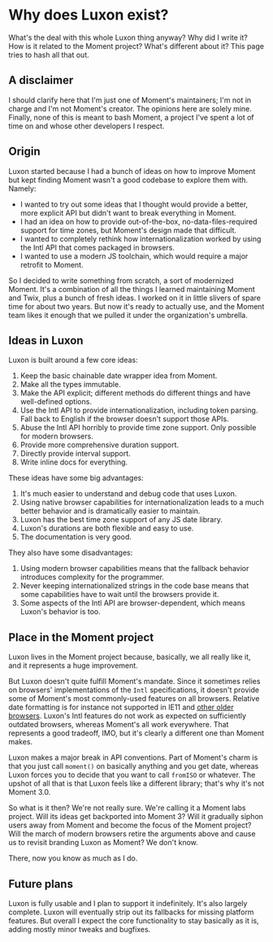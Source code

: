 # Why does Luxon exist?

What's the deal with this whole Luxon thing anyway? Why did I write it? How is it related to the Moment project? What's different about it? This page tries to hash all that out.

## A disclaimer

I should clarify here that I'm just one of Moment's maintainers; I'm not in charge and I'm not Moment's creator. The opinions here are solely mine. Finally, none of this is meant to bash Moment, a project I've spent a lot of time on and whose other developers I respect.

## Origin

Luxon started because I had a bunch of ideas on how to improve Moment but kept finding Moment wasn't a good codebase to explore them with. Namely:

- I wanted to try out some ideas that I thought would provide a better, more explicit API but didn't want to break everything in Moment.
- I had an idea on how to provide out-of-the-box, no-data-files-required support for time zones, but Moment's design made that difficult.
- I wanted to completely rethink how internationalization worked by using the Intl API that comes packaged in browsers.
- I wanted to use a modern JS toolchain, which would require a major retrofit to Moment.

So I decided to write something from scratch, a sort of modernized Moment. It's a combination of all the things I learned maintaining Moment and Twix, plus a bunch of fresh ideas. I worked on it in little slivers of spare time for about two years. But now it's ready to actually use, and the Moment team likes it enough that we pulled it under the organization's umbrella.

## Ideas in Luxon

Luxon is built around a few core ideas:

1.  Keep the basic chainable date wrapper idea from Moment.
1.  Make all the types immutable.
1.  Make the API explicit; different methods do different things and have well-defined options.
1.  Use the Intl API to provide internationalization, including token parsing. Fall back to English if the browser doesn't support those APIs.
1.  Abuse the Intl API horribly to provide time zone support. Only possible for modern browsers.
1.  Provide more comprehensive duration support.
1.  Directly provide interval support.
1.  Write inline docs for everything.

These ideas have some big advantages:

1.  It's much easier to understand and debug code that uses Luxon.
1.  Using native browser capabilities for internationalization leads to a much better behavior and is dramatically easier to maintain.
1.  Luxon has the best time zone support of any JS date library.
1.  Luxon's durations are both flexible and easy to use.
1.  The documentation is very good.

They also have some disadvantages:

1.  Using modern browser capabilities means that the fallback behavior introduces complexity for the programmer.
1.  Never keeping internationalized strings in the code base means that some capabilities have to wait until the browsers provide it.
1.  Some aspects of the Intl API are browser-dependent, which means Luxon's behavior is too.

## Place in the Moment project

Luxon lives in the Moment project because, basically, we all really like it, and it represents a huge improvement.

But Luxon doesn't quite fulfill Moment's mandate. Since it sometimes relies on browsers' implementations of the `Intl` specifications, it doesn't provide some of Moment's most commonly-used features on all browsers. Relative date formatting is for instance not supported in IE11 and [other older browsers](https://caniuse.com/?search=Intl%20RelativeTimeFormat). Luxon's Intl features do not work as expected on sufficiently outdated browsers, whereas Moment's all work everywhere. That represents a good tradeoff, IMO, but it's clearly a different one than Moment makes.

Luxon makes a major break in API conventions. Part of Moment's charm is that you just call `moment()` on basically anything and you get date, whereas Luxon forces you to decide that you want to call `fromISO` or whatever. The upshot of all that is that Luxon feels like a different library; that's why it's not Moment 3.0.

So what is it then? We're not really sure. We're calling it a Moment labs project. Will its ideas get backported into Moment 3? Will it gradually siphon users away from Moment and become the focus of the Moment project? Will the march of modern browsers retire the arguments above and cause us to revisit branding Luxon as Moment? We don't know.

There, now you know as much as I do.

## Future plans

Luxon is fully usable and I plan to support it indefinitely. It's also largely complete. Luxon will eventually strip out its fallbacks for missing platform features. But overall I expect the core functionality to stay basically as it is, adding mostly minor tweaks and bugfixes.
